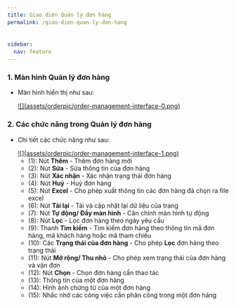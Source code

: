 ```yaml
---
title: Giao diện Quản lý đơn hàng
permalink: /giao-dien-quan-ly-don-hang


sidebar:
  nav: feature
---
```


### **1. Màn hình Quản lý đơn hàng**

* Màn hình hiển thị như sau:

     <a href='assets/orderpic/order-management-interface-0.png'>
          ![](assets/orderpic/order-management-interface-0.png)
     </a>
     

### **2. Các chức năng trong Quản lý đơn hàng**

* Chi tiết các chức năng như sau:

     <a href='assets/orderpic/order-management-interface-1.png'>
          ![](assets/orderpic/order-management-interface-1.png)
     </a>

     * (1): Nút **Thêm** - Thêm đơn hàng mới
     * (2): Nút **Sửa** - Sửa thông tin của đơn hàng
     * (3): Nút **Xác nhận** - Xác nhận trạng thái đơn hàng
     * (4): Nút **Huỷ** - Huỷ đơn hàng
     * (5): Nút **Excel** - Cho phép xuất thông tin các đơn hàng đã chọn ra file excel
     * (6): Nút **Tải lại** - Tải và cập nhật lại dữ liệu của trang
     * (7): Nút **Tự động/ Đầy màn hình** - Căn chỉnh màn hình tự động
     * (8): Nút **Lọc** - Lọc đơn hàng theo ngày yêu cầu
     * (9): Thanh **Tìm kiếm** - Tìm kiếm đơn hàng theo thông tin mã đơn hàng, mã khách hàng hoặc mã tham chiếu
     * (10): Các **Trạng thái của đơn hàng** - Cho phép **Lọc** đơn hàng theo trạng thái
     * (11): Nút **Mở rộng/ Thu nhỏ** - Cho phép xem trạng thái của đơn hàng và vận đơn
     * (12): Nút **Chọn** - Chọn đơn hàng cần thao tác
     * (13): Thông tin của một đơn hàng
     * (14): Hình ảnh chứng từ của một đơn hàng
     * (15): Nhắc nhở các công việc cần phân công trong một đơn hàng


